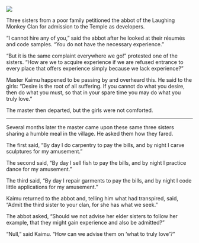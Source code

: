 ![](/pages/case-193/sisters.jpg)

Three sisters from a poor family petitioned the abbot of the Laughing Monkey Clan for admission to the Temple as developers.

“I cannot hire any of you,” said the abbot after he looked at their résumés and code samples. “You do not have the necessary experience.”

“But it is the same complaint everywhere we go!” protested one of the sisters.  “How are we to acquire experience if we are refused entrance to every place that offers experience simply because we lack experience?”

Master Kaimu happened to be passing by and overheard this. He said to the girls: “Desire is the root of all suffering.  If you cannot do what you desire, then do what you must, so that in your spare time you may do what you truly love.”

The master then departed, but the girls were not comforted.

----------

Several months later the master came upon these same three sisters sharing a humble meal in the village.  He asked them how they fared.

The first said, “By day I do carpentry to pay the bills, and by night I carve sculptures for my amusement.”

The second said, “By day I sell fish to pay the bills, and by night I practice dance for my amusement.”

The third said, “By day I repair garments to pay the bills, and by night I code little applications for my amusement.”

Kaimu returned to the abbot and, telling him what had transpired, said, “Admit the third sister to your clan, for she has what we seek.”

The abbot asked, “Should we not advise her elder sisters to follow her example, that they might gain experience and also be admitted?”

“Null,” said Kaimu. “How can we advise them on ‘what to truly love’?”
